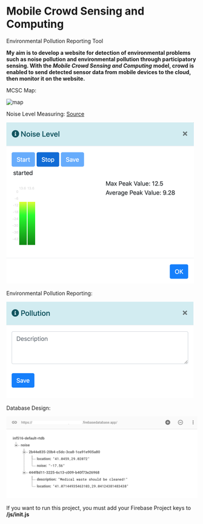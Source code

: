 # Mobile Crowd Sensing and Computing
Environmental Pollution Reporting Tool

**My aim is to develop a website for detection of environmental problems such as noise pollution and environmental pollution through participatory sensing. With the *Mobile Crowd Sensing and Computing* model, crowd is enabled to send detected sensor data from mobile devices to the cloud, then monitor it on the website.**

MCSC Map:

![map](./assets/map.png)

Noise Level Measuring: [Source](https://github.com/kaliatech/web-audio-recording-tests-simpler)

<img src="./assets/noise.png" alt="noise" style="zoom:50%;" />

Environmental Pollution Reporting:

<img src="./assets/report.png" alt="report" style="zoom:50%;" />

Database Design:

<img src="./assets/db.png" alt="db" style="zoom:50%;" />

If you want to run this project, you must add your Firebase Project keys to **/js/init.js**



